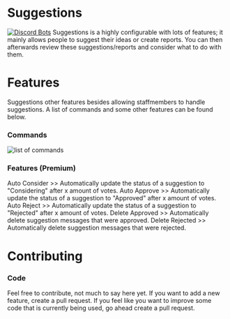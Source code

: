 # Suggestions
[![Discord Bots](https://top.gg/api/widget/status/566616056165302282.svg)](https://top.gg/bot/566616056165302282)
Suggestions is a highly configurable with lots of features; it mainly allows people to suggest their ideas or create reports. You can then afterwards review these suggestions/reports and consider what to do with them.

# Features
Suggestions other features besides allowing staffmembers to handle suggestions. A list of commands and some other features can be found below.
### Commands
![list of commands](https://www.skisnowgames.nl/images/36alrqa9.png)
### Features (Premium)
Auto Consider >> Automatically update the status of a suggestion to "Considering" after x amount of votes.
Auto Approve >> Automatically update the status of a suggestion to "Approved" after x amount of votes.
Auto Reject >> Automatically update the status of a suggestion to "Rejected" after x amount of votes.
Delete Approved >> Automatically delete suggestion messages that were approved.
Delete Rejected >> Automatically delete suggestion messages that were rejected.

# Contributing
### Code
Feel free to contribute, not much to say here yet. If you want to add a new feature, create a pull request. If you feel like you want to improve some code that is currently being used, go ahead create a pull request.